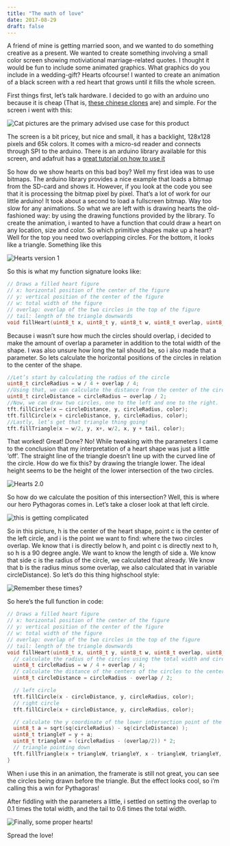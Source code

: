 ```yaml
---
title: "The math of love"
date: 2017-08-29
draft: false
---
```

A friend of mine is getting married soon, and we wanted to do something creative as a present. We wanted to create something involving a small color screen showing motiviational marriage-related quotes. I thought it would be fun to include some animated graphics. What graphics do you include in a wedding-gift? Hearts ofcourse! I wanted to create an animation of a black screen with a red heart that grows until it fills the whole screen.

First things first, let’s talk hardware. I decided to go with an arduino uno because it is cheap (That is, [these chinese clones](https://a.aliexpress.com/_m07TFW4) are) and simple. For the screen i went with this:

![Cat pictures are the primary advised use case for this product]("cat.jpg")

The screen is a bit pricey, but nice and small, it has a backlight, 128x128 pixels and 65k colors. It comes with a micro-sd reader and connects through SPI to the arduino. There is an arduino library available for this screen, and adafruit has a [great tutorial on how to use it](https://learn.adafruit.com/1-8-tft-display/overview)

So how do we show hearts on this bad boy? Well my first idea was to use bitmaps. The arduino library provides a nice example that loads a bitmap from the SD-card and shows it. However, if you look at the code you see that it is processing the bitmap pixel by pixel. That’s a lot of work for our little arduino! It took about a second to load a fullscreen bitmap. Way too slow for any animations.
So what we are left with is drawing hearts the old-fashioned way: by using the drawing functions provided by the library. To create the animation, i wanted to have a function that could draw a heart on any location, size and color.
So which primitive shapes make up a heart? Well for the top you need two overlapping circles. For the bottom, it looks like a triangle. Something like this

![Hearts version 1]("hearts1.jpg")

So this is what my function signature looks like:

```c
// Draws a filled heart figure
// x: horizontal position of the center of the figure
// y: vertical position of the center of the figure
// w: total width of the figure
// overlap: overlap of the two circles in the top of the figure
// tail: length of the triangle downwards
void fillHeart(uint8_t x, uint8_t y, uint8_t w, uint8_t overlap, uint8_t tail, uint16_t color) 
```

Because i wasn’t sure how much the circles should overlap, i decided to make the amount of overlap a parameter in addition to the total width of the shape. I was also unsure how long the tail should be, so i also made that a parameter. So lets calculate the horizontal positions of the circles in relation to the center of the shape.

```c
//Let’s start by calculating the radius of the circle
uint8_t circleRadius = w / 4 + overlap / 4;
//Using that, we can calculate the distance from the center of the circle to the center of the heart shape.
uint8_t circleDistance = circleRadius — overlap / 2;
//Now, we can draw two circles, one to the left and one to the right.
tft.fillCircle(x — circleDistance, y, circleRadius, color);
tft.fillCircle(x + circleDistance, y, circleRadius, color);
//Lastly, let’s get that triangle thing going!
tft.fillTriangle(x — w/2, y, x+, w/2, x, y + tail, color);
```

That worked! Great! Done? No! While tweaking with the parameters I came to the conclusion that my interpretation of a heart shape was just a little ‘off’. The straight line of the triangle doesn’t line up with the curved line of the circle. How do we fix this? by drawing the triangle lower. The ideal height seems to be the height of the lower intersection of the two circles.

![Hearts 2.0]("hearts2.jpg")

So how do we calculate the position of this intersection? Well, this is where our hero Pythagoras comes in. Let’s take a closer look at that left circle.

![this is getting complicated]("circle.jpg")

So in this picture, h is the center of the heart shape, point c is the center of the left circle, and i is the point we want to find: where the two circles overlap. We know that i is directly below h, and point c is directly next to h, so h is a 90 degree angle. We want to know the length of side a. We know that side c is the radius of the circle, we calculated that already. We know that b is the radius minus some overlap, we also calculated that in variable circleDistance). So let’s do this thing highschool style:

![Remember these times?]("highschool.jpg")

So here’s the full function in code:

```c
// Draws a filled heart figure
// x: horizontal position of the center of the figure
// y: vertical position of the center of the figure
// w: total width of the figure
// overlap: overlap of the two circles in the top of the figure
// tail: length of the triangle downwards
void fillHeart(uint8_t x, uint8_t y, uint8_t w, uint8_t overlap, uint8_t tail, uint16_t color) {
  // calculate the radius of the circles using the total width and circle overlap
  uint8_t circleRadius = w / 4 + overlap / 4;
  // calculate the distance of the centers of the circles to the center of the heart
  uint8_t circleDistance = circleRadius - overlap / 2;

  // left circle
  tft.fillCircle(x - circleDistance, y, circleRadius, color);
  // right circle
  tft.fillCircle(x + circleDistance, y, circleRadius, color);

  // calculate the y coordinate of the lower intersection point of the two circles
  uint8_t a = sqrt(sq(circleRadius) - sq(circleDistance) );
  uint8_t triangleY = y + a;
  uint8_t triangleW = (circleRadius - (overlap/2)) * 2;
  // triangle pointing down
  tft.fillTriangle(x + triangleW, triangleY, x - triangleW, triangleY, x, y + tail, color);
}
```

When i use this in an animation, the framerate is still not great, you can see the circles being drawn before the triangle. But the effect looks cool, so i’m calling this a win for Pythagoras!

After fiddling with the parameters a little, i settled on setting the overlap to 0.1 times the total width, and the tail to 0.6 times the total width.

![Finally, some proper hearts!]("result.gif")

Spread the love!